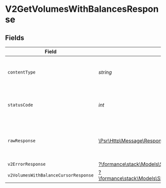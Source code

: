 # V2GetVolumesWithBalancesResponse


## Fields

| Field                                                                                                                          | Type                                                                                                                           | Required                                                                                                                       | Description                                                                                                                    |
| ------------------------------------------------------------------------------------------------------------------------------ | ------------------------------------------------------------------------------------------------------------------------------ | ------------------------------------------------------------------------------------------------------------------------------ | ------------------------------------------------------------------------------------------------------------------------------ |
| `contentType`                                                                                                                  | *string*                                                                                                                       | :heavy_check_mark:                                                                                                             | HTTP response content type for this operation                                                                                  |
| `statusCode`                                                                                                                   | *int*                                                                                                                          | :heavy_check_mark:                                                                                                             | HTTP response status code for this operation                                                                                   |
| `rawResponse`                                                                                                                  | [\Psr\Http\Message\ResponseInterface](https://www.php-fig.org/psr/psr-7/#33-psrhttpmessageresponseinterface)                   | :heavy_check_mark:                                                                                                             | Raw HTTP response; suitable for custom response parsing                                                                        |
| `v2ErrorResponse`                                                                                                              | [?\formance\stack\Models\Shared\V2ErrorResponse](../../Models/Shared/V2ErrorResponse.md)                                       | :heavy_minus_sign:                                                                                                             | Error                                                                                                                          |
| `v2VolumesWithBalanceCursorResponse`                                                                                           | [?\formance\stack\Models\Shared\V2VolumesWithBalanceCursorResponse](../../Models/Shared/V2VolumesWithBalanceCursorResponse.md) | :heavy_minus_sign:                                                                                                             | OK                                                                                                                             |